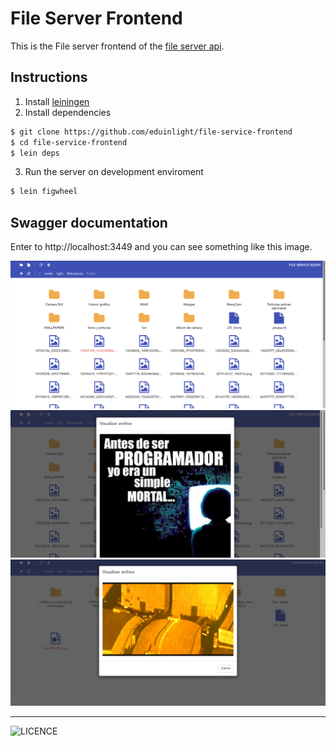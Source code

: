 # File Server Frontend

This is the File server frontend of the [file server api]('https://github.com/eduinlight/file-service-backend').

## Instructions

1. Install [leiningen](https://leiningen.org/)
2. Install dependencies

```BASH
$ git clone https://github.com/eduinlight/file-service-frontend
$ cd file-service-frontend
$ lein deps
```

3. Run the server on development enviroment

```BASH
$ lein figwheel
```

## Swagger documentation

Enter to http://localhost:3449 and you can see something like this image.

![](https://github.com/eduinlight/file-service-frontend/blob/master/images/explorer.png "explorer")
![](https://github.com/eduinlight/file-service-frontend/blob/master/images/view_image.png "view_image")
![](https://github.com/eduinlight/file-service-frontend/blob/master/images/view_video.png "view_video")

---

![LICENCE](https://github.com/eduinlight/file-service-frontend/blob/master/LICENSE)
